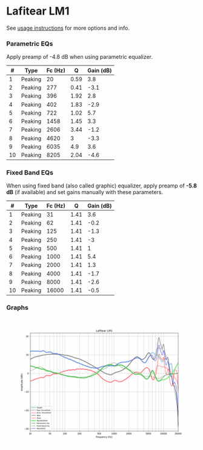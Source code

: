 # Lafitear LM1
See [usage instructions](https://github.com/jaakkopasanen/AutoEq#usage) for more options and info.

### Parametric EQs
Apply preamp of -4.8 dB when using parametric equalizer.

|   # | Type    |   Fc (Hz) |    Q |   Gain (dB) |
|-----|---------|-----------|------|-------------|
|   1 | Peaking |        20 | 0.59 |         3.8 |
|   2 | Peaking |       277 | 0.41 |        -3.1 |
|   3 | Peaking |       396 | 1.92 |         2.8 |
|   4 | Peaking |       402 | 1.83 |        -2.9 |
|   5 | Peaking |       722 | 1.02 |         5.7 |
|   6 | Peaking |      1458 | 1.45 |         3.3 |
|   7 | Peaking |      2606 | 3.44 |        -1.2 |
|   8 | Peaking |      4620 | 3    |        -3.3 |
|   9 | Peaking |      6035 | 4.9  |         3.6 |
|  10 | Peaking |      8205 | 2.04 |        -4.6 |

### Fixed Band EQs
When using fixed band (also called graphic) equalizer, apply preamp of **-5.8 dB** (if available) and set gains manually with these parameters.

|   # | Type    |   Fc (Hz) |    Q |   Gain (dB) |
|-----|---------|-----------|------|-------------|
|   1 | Peaking |        31 | 1.41 |         3.6 |
|   2 | Peaking |        62 | 1.41 |        -0.2 |
|   3 | Peaking |       125 | 1.41 |        -1.3 |
|   4 | Peaking |       250 | 1.41 |        -3   |
|   5 | Peaking |       500 | 1.41 |         1   |
|   6 | Peaking |      1000 | 1.41 |         5.4 |
|   7 | Peaking |      2000 | 1.41 |         1.3 |
|   8 | Peaking |      4000 | 1.41 |        -1.7 |
|   9 | Peaking |      8000 | 1.41 |        -2.6 |
|  10 | Peaking |     16000 | 1.41 |        -0.5 |

### Graphs
![](./Lafitear%20LM1.png)
